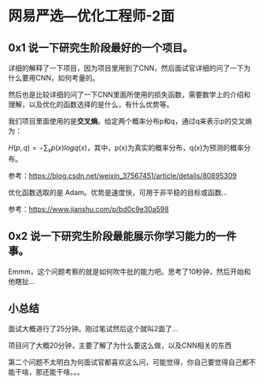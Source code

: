 # 网易严选—优化工程师-2面

## 0x1 说一下研究生阶段最好的一个项目。

详细的解释了一下项目，因为项目里用到了CNN，然后面试官详细的问了一下为什么要用CNN，如何考量的。

然后也是比较详细的问了一下CNN里面所使用的损失函数，需要数学上的介绍和理解，以及优化的函数选择的是什么，有什么优势等。

我们项目里面使用的是**交叉熵**。给定两个概率分布p和q，通过q来表示p的交叉熵为：

$H(p,q) = -\sum_{x}p(x)logq(x)$，其中，p(x)为真实的概率分布，q(x)为预测的概率分布。

参考：https://blog.csdn.net/weixin_37567451/article/details/80895309

优化函数选取的是 Adam。优势是速度快，可用于非平稳的目标或函数...

参考：https://www.jianshu.com/p/bd0c9e30a598



## 0x2  说一下研究生阶段最能展示你学习能力的一件事。

Emmm，这个问题考察的就是如何吹牛批的能力吧。思考了10秒钟，然后开始和他瞎扯...



## 小总结

面试大概进行了25分钟。刚过笔试然后这个就叫2面了...

项目问了大概20分钟，主要了解了为什么要这么做，以及CNN相关的东西

第二个问题不太明白为何面试官都喜欢这么问，可能觉得，你自己要觉得自己都不能干啥，那还能干啥。。。